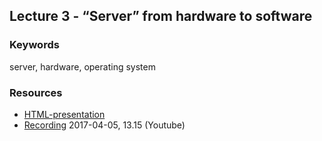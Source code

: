 ## Lecture 3 - “Server” from hardware to software
### Keywords
server, hardware, operating system

### Resources
- [HTML-presentation](https://cdn.rawgit.com/1dv031/syllabus/master/lectures/part_2/03_Server-from-hardware-to-software/index.html#/)
- [Recording](#) 2017-04-05, 13.15 (Youtube)
